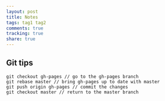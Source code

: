 ```yaml
---
layout: post
title: Notes
tags: tag1 tag2
comments: true
tracking: true
share: true
---
```


## Git tips

    git checkout gh-pages // go to the gh-pages branch
    git rebase master // bring gh-pages up to date with master
    git push origin gh-pages // commit the changes
    git checkout master // return to the master branch
